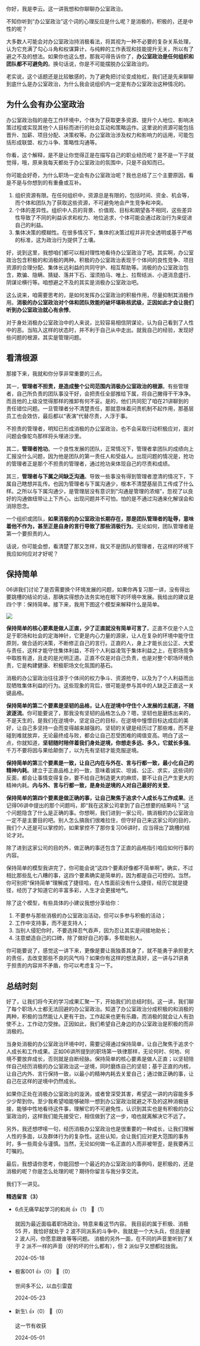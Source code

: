 你好，我是李云。这一讲我想和你聊聊办公室政治。

不知你听到“办公室政治”这个词的心理反应是什么呢？是消极的，积极的，还是中性的呢？

大多数人可能会对办公室政治持消极看法，将其视为一种不必要的复杂关系处理，认为它充满了勾心斗角和权谋算计，与纯粹的工作表现和技能提升无关，所以有了避之不及的想法。如果你也这么想，那我可得告诉你了，**办公室政治是任何组织和团队都不可避免的**。换句话说，你是不可能摆脱办公室政治的。

老实说，这个话题还是比较敏感的，为了避免把讨论变成抬杠，我们还是先来聊聊到底什么是办公室政治，为什么我会说组织内一定是有办公室政治这种情况的。

## 为什么会有办公室政治

办公室政治指的是在工作环境中，个体为了获取更多资源、提升个人地位、影响决策过程或实现其他个人目标而进行的社会互动和策略运作。这里说的资源可能包括晋升、加薪、项目分配、决策权等。办公室政治涉及权力和影响力的运用，可能包括形成联盟、权力斗争、策略性沟通等。

你看，这个解释，是不是让你觉得正是在描写自己的职业经历呢？是不是一下子就觉得，哦，原来我每天都处于办公室政治的氛围中，只是不自知而已。

你可能会好奇，为什么职场一定会有办公室政治呢？我也总结了三个主要原因，看是不是与你想到的有重叠或互补。

1. 组织资源有限。在任何组织中，资源总是有限的，包括时间、资金、机会等，而个体和团队为了获取这些资源，不可避免地会产生竞争和冲突。
2. 个体的差异性。组织中人员的背景、价值观、目标和期望各不相同，这些差异性导致了不同的利益诉求和权力、地位追求，个体可能会通过政治行为来促进自己的利益。
3. 集体决策的模糊性。在很多情况下，集体的决策过程并非完全透明或基于严格的标准，这为政治行为提供了土壤。

好，说到这里，我想咱们都可以相对理性地看待办公室政治了吧。其实啊，办公室政治包含积极的和消极的两种。积极的办公室政治表现于个体间的良性竞争、项目资源的合理分配、集体长远利益的共同守护、相互帮助等。消极的办公室政治包含，欺骗、隐瞒、猜疑、落井下石、溜须拍马、唯上、拉帮结派、小道消息盛行、阴谋论横行等。咱想避之不及的其实是消极办公室政治吧。

这么说来，咱需要思考的，是如何发挥办公室政治的积极作用，尽量抑制其消极作用。**消极的办公室政治对个体和团队效能的破坏堪称核武级，正因如此才会让我们听到办公室政治就心有余悸**。

对于身处消极办公室政治中的人来说，比较容易相信阴谋论，认为自己看到了人性中的恶。当陷入这样的状态时，并不利于自己从中走出。就我自己的经验，发现好些问题的根源，其实是管理问题。

## 看清根源

那接下来，我就和你分享非常重要的三点。

其一，**管理者不担责，是造成整个公司范围内消极办公室政治的根源**。有些管理者，自己所负责的团队事没干好，会把责任全部推给下属，将自己撇得干干净净。而且他的上级没觉得那样的推卸有何不妥。是的，他们共同犯了咱在21讲聊到的责任错位问题。一旦管理者分不清楚责任，那就意味着问责机制不起作用，那基层员工也会效仿，最后都以“表演”代替尽责，人浮于事。

不担责的管理者，明知已形成消极的办公室政治，也不会采取行动积极应对，面对问题会像鸵鸟那样将头埋进沙里。

其二，**管理者抢功**。一个良性发展的团队，正常情况下，管理者拿团队的成绩向上汇报没什么问题，因为他是团队的第一责任人和受益人。出现问题的情况是，抢功的管理者正是那个不担责的管理者，通过抢功来体现自己的尽责和成绩。

其三，**管理者与下属之间缺乏沟通**。导致一些事没有得到管理者澄清的情况下，下属自己瞎想并乱传。也因为管理者与下属沟通少，根本不清楚基层员工传成了什么样。之所以与下属沟通少，是管理层没有意识到“沟通是管理的浓缩”，忽视了以良好的沟通做纽带让上下齐心。出现问题并不可怕，怕的是不通过沟通来化解误会和消除怨念。

一个组织或团队，**如果消极的办公室政治长期存在，那是团队管理者的耻辱，意味着他不作为，甚至正是自身的言行导致了那些消极行为**。无论如何，团队管理者是第一个要担责的人。

话说，你可能会想，看清楚了那又怎样，我又不是团队的管理者，在这样的环境下我应如何应对才好呢？

## 保持简单

06讲我们讨论了是否需要换个环境发展的问题，如果你再复习那一讲，没有得出要跳槽的结论的话，那确实得想办法务实地在眼下的环境中发展。我给出的建议是四个字：保持简单。接下来，我用下图这个模型来解释什么是简单。

![](https://static001.geekbang.org/resource/image/fe/dc/fe9918eb4bd02aaf88a55083c0cbdcdc.jpg?wh=4000x2250)

**保持简单的核心要素是做人正直，少了正直就没有简单可言了**。正直不仅是个人立足于职场和社会的定海神针，它更是内心力量的源泉，让人在复杂的环境中能守住原则，做合适的决策，不断修正自己的言行。正直的人，身上才能长出公正、大爱与责任，这样才能守住集体利益，不将个人利益凌驾于集体利益之上，在职场竞争中取胜有道，且走的是光明正道。正直不仅是对自己负责，也是对整个职场环境负责，它是构建健康、积极职场文化氛围的基石。

消极的办公室政治往往源于个体间的权力争斗、资源抢夺，以及为了个人利益而出现牺牲集体利益的行为。这些现象的背后，很可能是参与其中的人缺乏正直这一关键品格。

**保持简单的第二个要素是坚韧的品格，让人在逆境中守住个人发展的主航道，不随波逐流**。你可能要说了，那我没有坚韧的品格怎么办？嗯，坚韧也是磨炼出来的，不是天生的，是我们在逆境中，坚定自己的目标，在逆境中憧憬目标达成后的美好，让自己多坚持一会而变得越来越强的。坚韧的关键是经历过了那些难，而不是碰到难就放弃，无论最终成与败，都会让自己忍受困难的阈值变高。明白了这一点，你就知道，**坚韧随时陪伴着我们身处逆境，你想走多远、多久，它就长多强**。千万不要将因与果给颠倒了，以为先有坚韧才能克服逆境。

**保持简单的第三个要素是一致，让自己内在与外在、言与行都一致，最小化自己的精神内耗**。建立于正直品格上的一致，意味着诚实、坦诚、公正、求实，这些词的反面，都会让事情变得复杂，要不给自己制造更大的麻烦，要不让自己产生更大的精神内耗。**内与外、言与行都一致，是身处逆境的人对自己最好的关爱**。

**保持简单的第四个要素是做正确的事，让自己聚焦于追求个人成长与工作成果**。还记得06讲中提出的那个问题吗，即“我在这家公司拿到了自己想要的结果吗？”这个问题隐含了什么是正确的事。你想啊，我们进到一家公司，搞消极的办公室政治一定不是主要目的吧。别人怎么搞我们很难拉住，但守好自己来这家公司的目的，我们个人还是可以掌控的，如果掌控不了那你复习06讲时，应当得出了跳槽的结论才对。

除了进到这家公司的目的外，做正确的事还包含了正直的品格指引咱应如何行事的内容。

保持简单的模型我讲完了，你可能会说“这四个要素好像都不简单啊”。确实，不过相比那些乱七八糟的事，这四个要素确实是简单的，因为都是自己可控的。当然，你可别把“保持简单”理解成了捷径哈，在人性面前没有什么捷径，经历它就是捷径，经历了才知道它的丰富多彩，人生才会更接地气。

除了这个模型，有些具体的小建议我想分享给你：

1. 不要参与那些消极的办公室政治活动，但可以多参与积极的活动；
2. 工作中支持事，而不是支持人；
3. 当别人侵犯你时，不要选择忍气吞声，因为忍让其实是间接地助长；
4. 注意塑造自己的口碑，除了做好自己的事，多帮助别人。

你可能要说了，感觉这一讲下来，更像是要让我独善其身了，就不能勇于承担更大的责任，去改变那些不良的风气吗？如果你有这样的想法真好，这一讲与21讲勇于担责的内容并不矛盾，你可以考虑复习一下。

## 总结时刻

好了，让我们将今天的学习成果汇聚一下，开始我们的总结时刻。这一讲，我们聊了每个职场人士都无法回避的办公室政治。知道了办公室政治分成积极的和消极的两种，积极的当然能让人更有干劲，工作起来也更有乐趣，而消极的就会让人有劲使不上，工作动力受挫。正因如此，我们希望自己身边的办公室政治是积极的而非消极的。

当身处消极的办公室政治环境中时，需要记得通过保持简单，让自己聚焦于追求个人成长和工作成果。正如06讲所提到的职场第一铁律那样，无论何时、何地、何境不要放弃成长，否则就是自断经脉。保持简单的核心要素是做人正直；以坚韧陪伴自己经历消极的办公室政治这一逆境，同时磨炼自己的坚韧；基于正直的内核，让自己内外、言行保持一致，以最小的精神内耗去关爱自己；通过做正确的事，让自己在这样的逆境中仍然成长。

如果你正处在消极办公室政治的漩涡，或者曾深受其害，希望这一讲的内容能多多少少帮到你。至少我希望咱能够破除一想到办公室政治就避之不及的这种消极链接，能够中性地看待这件事，理解它的不可避免性，认识到其实也是有积极的办公室政治的，这样我们能先接受它，相信做到了这一步，咱也就离解决它不远了。

另外，我还想啰嗦一句，经历消极办公室政治也是很重要的一种成长，让我们理解人性的多面，以及群体行为的复杂性。这些认知，会让我们应对更大范围的事务时，多一些周全与谨慎。当然，无论如何做一名正直的人而非被带歪，是我要再三叮嘱的。

最后，我想请你思考，你能回想一个最近的办公室政治的事例吗，是积极的，还是消极的呢？你是怎么处理的呢？期待你留言与我分享交流。

我们下一讲见。
<div><strong>精选留言（3）</strong></div><ul>
<li><span>6点无痛早起学习的和尚</span> 👍（1） 💬（1）<p>就因为最近面临着职场政治，特意来看这节内容。
我目前的属于积极、消极 55 开，我恰好就处于 2 波不同派系的斗争中，我就是一个大头兵，但总是被 2 波人问，你愿意跟谁等等问题。
消极的另外一面，在不同的声音里听到了关于 2 派不一样的声音（好的坏的什么都有），但 2 派似乎又想都拉拢我。</p>2024-05-18</li><br/><li><span>极客001</span> 👍（0） 💬（0）<p>世间多不公，以血引雷霆</p>2024-05-23</li><br/><li><span>新生\</span> 👍（0） 💬（0）<p>这一节有收获</p>2024-05-01</li><br/>
</ul>